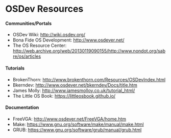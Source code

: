 # OSDev Resources

#### Communities/Portals
- OSDev Wiki: http://wiki.osdev.org/
- Bona Fide OS Development: http://www.osdever.net/
- The OS Resource Center: http://web.archive.org/web/20130119090155/http://www.nondot.org/sabre/os/articles

#### Tutorials
- BrokenThorn: http://www.brokenthorn.com/Resources/OSDevIndex.html
- Bkerndev: http://www.osdever.net/bkerndev/Docs/title.htm
- James Molly: http://www.jamesmolloy.co.uk/tutorial_html/
- The Little OS Book: https://littleosbook.github.io/

#### Documentation
- FreeVGA: http://www.osdever.net/FreeVGA/home.htm
- Make: https://www.gnu.org/software/make/manual/make.html
- GRUB: https://www.gnu.org/software/grub/manual/grub.html
